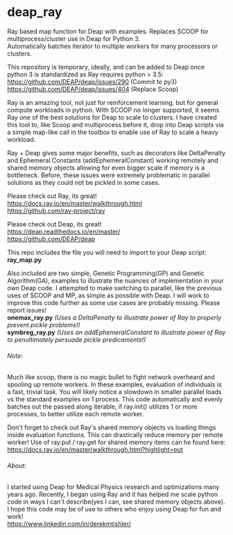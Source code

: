 # deap_ray
Ray based map function for Deap with examples. Replaces SCOOP for multiprocess/cluster use in Deap for Python 3.  
Automatically batches iterator to multiple workers for many processors or clusters.  

This repository is temporary, ideally, and can be added to Deap once python 3 is standardized as Ray requires python > 3.5:  
https://github.com/DEAP/deap/issues/290 (Commit to py3)  
https://github.com/DEAP/deap/issues/404 (Replace Scoop)  

Ray is an amazing tool, not just for reinforcement learning, but for general compute workloads in python. With SCOOP no longer supported, it seems Ray one of the best solutions for Deap to scale to clusters. I have created this tool to, like Scoop and multiprocess before it, drop into Deap scripts via a simple map-like call in the toolbox to enable use of Ray to scale a heavy workload.

Ray + Deap gives some major benefits, such as decorators like DeltaPenalty and Ephemeral Constants (addEphemeralConstant) working remotely and shared memory objects allowing for even bigger scale if memory is a bottleneck. Before, these issues were extremely problematic in parallel solutions as they could not be pickled in some cases.

Please check out Ray, its great!  
https://docs.ray.io/en/master/walkthrough.html  
https://github.com/ray-project/ray  

Please check out Deap, its great!  
https://deap.readthedocs.io/en/master/  
https://github.com/DEAP/deap  

This repo includes the file you will need to import to your Deap script:  
**ray_map.py**

Also included are two simple, Genetic Programming(GP) and Genetic Algorithm(GA), examples to illustrate the nuances of implementation in your own Deap code. I attempted to make switching to parallel, like the previous uses of SCOOP and MP, as simple as possible with Deap. I will work to improve this code further as some use cases are probably missing. Please report issues!  
**onemax_ray.py** *(Uses a DeltaPenalty to illustrate power of Ray to properly prevent pickle problems!)*  
**symbreg_ray.py** *(Uses an addEphemeralConstant to illustrate power of Ray to penultimately persuade pickle predicaments!)*  

###### Note: 
Much like scoop, there is no magic bullet to fight network overheard and spooling up remote workers. In these examples, evaluation of individuals is a fast, trivial task. You will likely notice a slowdown in smaller parallel loads vs the standard examples on 1 process. This code automatically and evenly batches out the passed along iterable, if ray.init() utilizes 1 or more processes, to better utilize each remote worker. 

Don't forget to check out Ray's shared memory objects vs loading things inside evaluation functions. This can drastically reduce memory per remote worker! Use of ray.put / ray.get for shared memory items can he found here:  
https://docs.ray.io/en/master/walkthrough.html?highlight=put

###### About:
I started using Deap for Medical Physics research and optimizations many years ago. Recently, I began using Ray and it has helped me scale python code in ways I can't describe(yes I can, see shared memory objects above). I hope this code may be of use to others who enjoy using Deap for fun and work!  
https://www.linkedin.com/in/derekmtishler/
